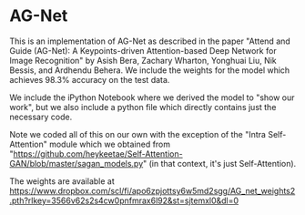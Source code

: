 # AG-Net
This is an implementation of AG-Net as described in the paper "Attend and Guide (AG-Net): A Keypoints-driven Attention-based Deep Network for Image Recognition" by  Asish Bera, Zachary Wharton, Yonghuai Liu, Nik Bessis, and Ardhendu Behera. We include the weights for the model which achieves 98.3% accuracy on the test data. 

We include the iPython Notebook where we derived the model to "show our work", but we also include a python file which directly contains just the necessary code.

Note we coded all of this on our own with the exception of the "Intra Self-Attention" module which we obtained from "https://github.com/heykeetae/Self-Attention-GAN/blob/master/sagan_models.py" (in that context, it's just Self-Attention). 

The weights are available at https://www.dropbox.com/scl/fi/apo6zpjottsy6w5md2sgg/AG_net_weights2.pth?rlkey=3566v62s2s4cw0pnfmrax6l92&st=sjtemxl0&dl=0

